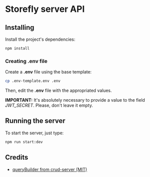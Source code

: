 # Storefly server API

## Installing

Install the project's dependencies:

```bash
npm install
```

### Creating .env file

Create a **.env** file using the base template:

```bash
cp .env-template.env .env
```

Then, edit the **.env** file with the appropriated values.

**IMPORTANT:** It's absolutely necessary to provide a value to the field _JWT_SECRET_. Please, don't leave it empty.

## Running the server

To start the server, just type:

```bash
npm run start:dev
```

## Credits

- [queryBuilder from crud-server (MIT)](https://github.com/robmclarty/cred-server)
